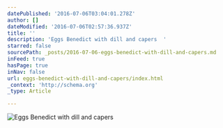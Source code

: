 ```yaml
---
datePublished: '2016-07-06T03:04:01.278Z'
author: []
dateModified: '2016-07-06T02:57:36.937Z'
title: ''
description: 'Eggs Benedict with dill and capers  '
starred: false
sourcePath: _posts/2016-07-06-eggs-benedict-with-dill-and-capers.md
inFeed: true
hasPage: true
inNav: false
url: eggs-benedict-with-dill-and-capers/index.html
_context: 'http://schema.org'
_type: Article

---
```

![Eggs Benedict with dill and capers  ](https://the-grid-user-content.s3-us-west-2.amazonaws.com/77e046ad-9573-4897-9a9b-2f7886b1ce23.jpg)